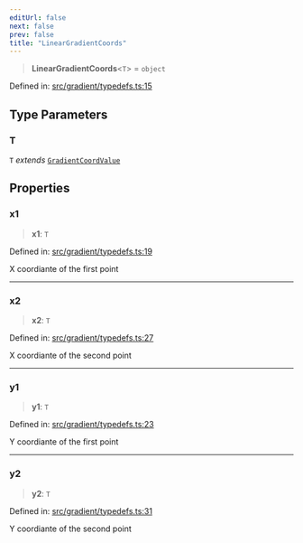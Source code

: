 ```yaml
---
editUrl: false
next: false
prev: false
title: "LinearGradientCoords"
---
```


> **LinearGradientCoords**\<`T`\> = `object`

Defined in: [src/gradient/typedefs.ts:15](https://github.com/fabricjs/fabric.js/blob/e114448a1bce9b68a3e1bba337bc0c83a35c1aa5/src/gradient/typedefs.ts#L15)

## Type Parameters

### T

`T` *extends* [`GradientCoordValue`](/api/type-aliases/gradientcoordvalue/)

## Properties

### x1

> **x1**: `T`

Defined in: [src/gradient/typedefs.ts:19](https://github.com/fabricjs/fabric.js/blob/e114448a1bce9b68a3e1bba337bc0c83a35c1aa5/src/gradient/typedefs.ts#L19)

X coordiante of the first point

***

### x2

> **x2**: `T`

Defined in: [src/gradient/typedefs.ts:27](https://github.com/fabricjs/fabric.js/blob/e114448a1bce9b68a3e1bba337bc0c83a35c1aa5/src/gradient/typedefs.ts#L27)

X coordiante of the second point

***

### y1

> **y1**: `T`

Defined in: [src/gradient/typedefs.ts:23](https://github.com/fabricjs/fabric.js/blob/e114448a1bce9b68a3e1bba337bc0c83a35c1aa5/src/gradient/typedefs.ts#L23)

Y coordiante of the first point

***

### y2

> **y2**: `T`

Defined in: [src/gradient/typedefs.ts:31](https://github.com/fabricjs/fabric.js/blob/e114448a1bce9b68a3e1bba337bc0c83a35c1aa5/src/gradient/typedefs.ts#L31)

Y coordiante of the second point
